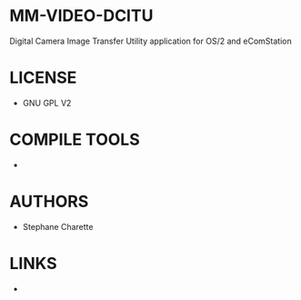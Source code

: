 # MM-VIDEO-DCITU
Digital Camera Image Transfer Utility application for OS/2 and eComStation

LICENSE
===============
* GNU GPL V2

COMPILE TOOLS
===============
* 
 
AUTHORS
===============
* Stephane Charette

LINKS
===============
* 
